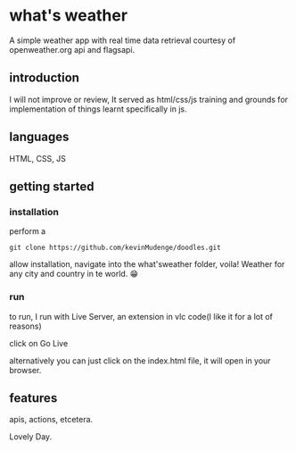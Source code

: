 # what's weather
A simple weather app with real time data retrieval courtesy of openweather.org api and flagsapi.

## introduction

I will not improve or review, It served as html/css/js training and grounds for implementation of things learnt specifically in js.

## languages

HTML, CSS, JS

## getting started

### installation

perform a

```git
git clone https://github.com/kevinMudenge/doodles.git

```

allow installation, navigate into the what'sweather folder, voila! Weather for any city and country in te world. 😁

### run

to run, I run with Live Server, an extension in vlc code(I like it for a lot of reasons)

click on Go Live

alternatively you can just click on the index.html file, it will open in your browser.

## features

apis, actions, etcetera.


Lovely Day.